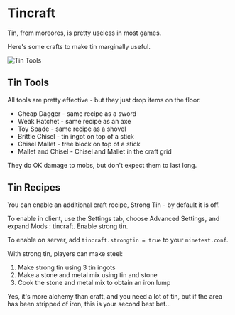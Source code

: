 # Tincraft

Tin, from moreores, is pretty useless in most games.

Here's some crafts to make tin marginally useful.

![Tin Tools](https://raw.githubusercontent.com/taikedz/minetest-tincraft/4ee0325bbcec36c7cc28aa5135c30f5324a78291/screenshot.png)

## Tin Tools

All tools are pretty effective - but they just drop items on the floor.

* Cheap Dagger - same recipe as a sword
* Weak Hatchet - same recipe as an axe
* Toy Spade - same recipe as a shovel
* Brittle Chisel - tin ingot on top of a stick
* Chisel Mallet - tree block on top of a stick
* Mallet and Chisel - Chisel and Mallet in the craft grid

They do OK damage to mobs, but don't expect them to last long.

## Tin Recipes

You can enable an additional craft recipe, Strong Tin - by default it is off.

To enable in client, use the Settings tab, choose Advanced Settings, and expand Mods : tincraft. Enable strong tin.

To enable on server, add `tincraft.strongtin = true` to your `minetest.conf`.

With strong tin, players can make steel:

1. Make strong tin using 3 tin ingots
2. Make a stone and metal mix using tin and stone
3. Cook the stone and metal mix to obtain an iron lump

Yes, it's more alchemy than craft, and you need a lot of tin, but if the area has been stripped of iron, this is your second best bet...
